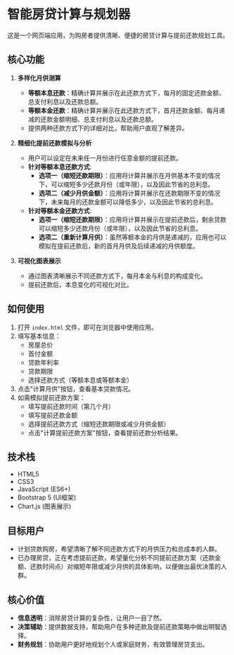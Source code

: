# 智能房贷计算与规划器

这是一个网页端应用，为购房者提供清晰、便捷的房贷计算与提前还款规划工具。

## 核心功能

1. **多样化月供测算**
   - **等额本息还款**：精确计算并展示在此还款方式下，每月的固定还款金额、总支付利息以及还款总额。
   - **等额本金还款**：精确计算并展示在此还款方式下，首月还款金额、每月递减的还款金额明细、总支付利息以及还款总额。
   - 提供两种还款方式下的详细对比，帮助用户直观了解差异。

2. **精细化提前还款模拟与分析**
   - 用户可以设定在未来任一月份进行任意金额的提前还款。
   - **针对等额本息还款方式**:
     - **选项一（缩短还款期限）**：应用将计算并展示在月供基本不变的情况下，可以缩短多少还款月份（或年限），以及因此节省的总利息。
     - **选项二（减少月供金额）**：应用将计算并展示在还款期限不变的情况下，未来每月的还款金额可以降低多少，以及因此节省的总利息。
   - **针对等额本金还款方式**:
     - **选项一（缩短还款期限）**：应用将计算并展示在提前还款后，剩余贷款可以缩短多少还款月份（或年限），以及因此节省的总利息。
     - **选项二（重新计算月供）**：虽然等额本金的月供是递减的，应用也可以模拟在提前还款后，新的首月月供及后续递减的月供额度。

3. **可视化图表展示**
   - 通过图表清晰展示不同还款方式下，每月本金与利息的构成变化。
   - 提前还款后，本息变化的可视化对比。

## 如何使用

1. 打开 `index.html` 文件，即可在浏览器中使用应用。
2. 填写基本信息：
   - 房屋总价
   - 首付金额
   - 贷款年利率
   - 贷款期限
   - 选择还款方式（等额本息或等额本金）
3. 点击"计算月供"按钮，查看基本贷款情况。
4. 如需模拟提前还款方案：
   - 填写提前还款时间（第几个月）
   - 填写提前还款金额
   - 选择提前还款方式（缩短还款期限或减少月供金额）
   - 点击"计算提前还款方案"按钮，查看提前还款分析结果。

## 技术栈

- HTML5
- CSS3
- JavaScript (ES6+)
- Bootstrap 5 (UI框架)
- Chart.js (图表展示)

## 目标用户

- 计划贷款购房，希望清晰了解不同还款方式下的月供压力和总成本的人群。
- 已办理房贷，正在考虑提前还款，希望量化分析不同提前还款方案（还款金额、还款时间点）对缩短年限或减少月供的具体影响，以便做出最优决策的人群。

## 核心价值

- **信息透明**：消除房贷计算的复杂性，让用户一目了然。
- **决策辅助**：提供数据支持，帮助用户在多种还款及提前还款策略中做出明智选择。
- **财务规划**：协助用户更好地规划个人或家庭财务，有效管理房贷支出。